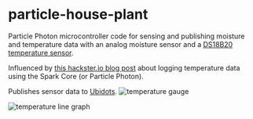 # particle-house-plant
Particle Photon microcontroller code for sensing and publishing moisture and temperature data with an analog moisture sensor and a [DS18B20 temperature sensor](https://www.adafruit.com/products/381?gclid=CK-X4av9icoCFcRffgod8AoABA).

Influenced by [this hackster.io blog post](https://www.hackster.io/AgustinP/logging-temperature-data-using-the-spark-core-b9c60c) about logging temperature data using the Spark Core (or Particle Photon).

Publishes sensor data to [Ubidots](http://ubidots.com).
![temperature gauge](https://cloud.githubusercontent.com/assets/6699/12072859/90f4cabe-b0ae-11e5-9159-79e5711d20ec.png)

![temperature line graph](https://cloud.githubusercontent.com/assets/6699/12072860/965e0a42-b0ae-11e5-9610-0af5772834be.png)
